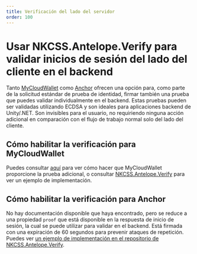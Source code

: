 ```yaml
---
title: Verificación del lado del servidor
order: 100
---
```


# Usar NKCSS.Antelope.Verify para validar inicios de sesión del lado del cliente en el backend

Tanto [MyCloudWallet](https://mycloudwallet.com) como [Anchor](https://github.com/greymass/anchor) ofrecen una opción para, como parte de la solicitud estándar de prueba de identidad, firmar también una prueba que puedes validar individualmente en el backend. Estas pruebas pueden ser validadas utilizando ECDSA y son ideales para aplicaciones backend de Unity/.NET. Son invisibles para el usuario, no requiriendo ninguna acción adicional en comparación con el flujo de trabajo normal solo del lado del cliente.

## Cómo habilitar la verificación para MyCloudWallet

Puedes consultar [aquí](https://github.com/worldwide-asset-exchange/waxjs#21-login-combining-proof-system) para ver cómo hacer que MyCloudWallet proporcione la prueba adicional, o consultar [NKCSS.Antelope.Verify](https://github.com/NKCSS/NKCSS.Antelope.Verify/) para ver un ejemplo de implementación.

## Cómo habilitar la verificación para Anchor

No hay documentación disponible que haya encontrado, pero se reduce a una propiedad `proof` que está disponible en la respuesta de inicio de sesión, la cual se puede utilizar para validar en el backend. Está firmada con una expiración de 60 segundos para prevenir ataques de repetición. Puedes ver [un ejemplo de implementación en el repositorio de NKCSS.Antelope.Verify](https://github.com/NKCSS/NKCSS.Antelope.Verify/blob/97eac764b52bb185ab4a762ebe00afc1fb4c146b/VerificationExample/wwwroot/js/site.js#L99).